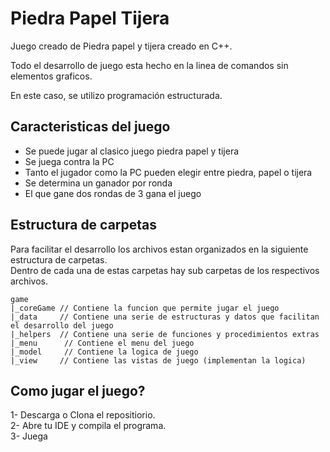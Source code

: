 # Piedra Papel Tijera

Juego creado de Piedra papel y tijera creado en C++.

Todo el desarrollo de juego esta hecho en la linea de comandos sin elementos graficos.

En este caso, se utilizo programación estructurada. 

## Caracteristicas del juego

- Se puede jugar al clasico juego piedra papel y tijera
- Se juega contra la PC
- Tanto el jugador como la PC pueden elegir entre piedra, papel o tijera
- Se determina un ganador por ronda
- El que gane dos rondas de 3 gana el juego

## Estructura de carpetas

Para facilitar el desarrollo los archivos estan organizados en la siguiente estructura de carpetas.  
Dentro de cada una de estas carpetas hay sub carpetas de los respectivos archivos.  

```
game
|_coreGame // Contiene la funcion que permite jugar el juego
|_data     // Contiene una serie de estructuras y datos que facilitan el desarrollo del juego
|_helpers  // Contiene una serie de funciones y procedimientos extras
|_menu      // Contiene el menu del juego
|_model     // Contiene la logica de juego
|_view     // Contiene las vistas de juego (implementan la logica)
```
## Como jugar el juego?

 1- Descarga o Clona el repositiorio.  
 2- Abre tu IDE y compila el programa.  
 3- Juega
